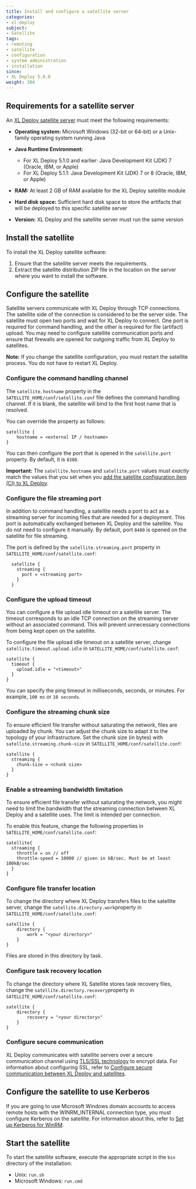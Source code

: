 ```yaml
---
title: Install and configure a satellite server
categories:
- xl-deploy
subject:
- Satellite
tags:
- remoting
- satellite
- configuration
- system administration
- installation
since:
- XL Deploy 5.0.0
weight: 304
---
```


## Requirements for a satellite server

An [XL Deploy satellite server](/xl-deploy/concept/getting-started-with-the-satellite-module.html) must meet the following requirements:

* **Operating system:** Microsoft Windows (32-bit or 64-bit) or a Unix-family operating system running Java

* **Java Runtime Environment:**
    * For XL Deploy 5.1.0 and earlier: Java Development Kit (JDK) 7 (Oracle, IBM, or Apple)
    * For XL Deploy 5.1.1: Java Development Kit (JDK) 7 or 8 (Oracle, IBM, or Apple)

* **RAM:** At least 2 GB of RAM available for the XL Deploy satellite module

* **Hard disk space:** Sufficient hard disk space to store the artifacts that will be deployed to this specific satellite server

* **Version:** XL Deploy and the satellite server must run the same version

## Install the satellite

To install the XL Deploy satellite software:

1. Ensure that the satellite server meets the requirements.
2. Extract the satellite distribution ZIP file in the location on the server where you want to install the software.

## Configure the satellite

Satellite servers communicate with XL Deploy through TCP connections. The satellite side of the connection is considered to be the server side. The satellite must open two ports and wait for XL Deploy to connect. One port is required for command handling, and the other is required for file (artifact) upload. You may need to configure satellite communication ports and ensure that firewalls are opened for outgoing traffic from XL Deploy to satellites.

**Note:** If you change the satellite configuration, you must restart the satellite process. You do not have to restart XL Deploy.

### Configure the command handling channel

The `satellite.hostname` property in the `SATELLITE_HOME/conf/satellite.conf` file defines the command handling channel. If it is blank, the satellite will bind to the first host name that is resolved.

You can override the property as follows:

    satellite {
        hostname = <external IP / hostname>
    }

You can then configure the port that is opened in the `satellite.port` property. By default, it is `8380`.

**Important:** The `satellite.hostname` and `satellite.port` values must *exactly* match the values that you set when you [add the satellite configuration item (CI) to XL Deploy](/xl-deploy/how-to/add-a-satellite-server-to-xl-deploy.html).

### Configure the file streaming port

In addition to command handling, a satellite needs a port to act as a streaming server for incoming files that are needed for a deployment. This port is automatically exchanged between XL Deploy and the satellite. You do not need to configure it manually. By default, port `8480` is opened on the satellite for file streaming.

The port is defined by the `satellite.streaming.port` property in `SATELLITE_HOME/conf/satellite.conf`:

      satellite {
        streaming {
          port = <streaming port>
        }
      }

### Configure the upload timeout

You can configure a file upload idle timeout on a satellite server. The timeout corresponds to an idle TCP connection on the streaming server without an associated command. This will prevent unnecessary connections from being kept open on the satellite.

To configure the file upload idle timeout on a satellite server, change `satellite.timeout.upload.idle` in `SATELLITE_HOME/conf/satellite.conf`:

    satellite {
      timeout {
        upload.idle = "<timeout>"
      }
    }

You can specify the ping timeout in milliseconds, seconds, or minutes. For example, `100 ms` or `10 seconds`.

### Configure the streaming chunk size

To ensure efficient file transfer without saturating the network, files are uploaded by chunk. You can adjust the chunk size to adapt it to the topology of your infrastructure. Set the chunk size (in bytes) with `satellite.streaming.chunk-size` in `SATELLITE_HOME/conf/satellite.conf`:

    satellite {
      streaming {
        chunk-size = <chunk size>
      }
    }

### Enable a streaming bandwidth limitation

To ensure efficient file transfer without saturating the network, you might need to limit the bandwidth that the streaming connection between XL Deploy and a satellite uses. The limit is intended per connection.

To enable this feature, change the following properties in `SATELLITE_HOME/conf/satellite.conf`:

    satellite{
      streaming {
        throttle = on // off
        throttle-speed = 10000 // given in kB/sec. Must be at least 100kB/sec
      }
    }

### Configure file transfer location

To change the directory where XL Deploy transfers files to the satellite server, change the `satellite.directory.work`property in `SATELLITE_HOME/conf/satellite.conf`:

    satellite {
        directory {
            work = "<your directory>"
        }
    }

Files are stored in this directory by task.

### Configure task recovery location

To change the directory where XL Satellite stores task recovery files, change the `satellite.directory.recovery`property in `SATELLITE_HOME/conf/satellite.conf`:

    satellite {
        directory {
            recovery = "<your directory>"
        }
    }

### Configure secure communication

XL Deploy communicates with satellite servers over a secure communication channel using [TLS/SSL technology](http://en.wikipedia.org/wiki/Transport_Layer_Security) to encrypt data. For information about configuring SSL, refer to [Configure secure communication between XL Deploy and satellites](/xl-deploy/how-to/configure-secure-communication-with-a-satellite.html).

## Configure the satellite to use Kerberos

If you are going to use Microsoft Windows domain accounts to access remote hosts with the WINRM_INTERNAL connection type, you must configure Kerberos on the satellite. For information about this, refer to [Set up Kerberos for WinRM](/xl-platform/how-to/using-cifs-smb-winrm-and-telnet.html#set-up-kerberos-for-xl-deploy-satellite).

## Start the satellite

To start the satellite software, execute the appropriate script in the `bin` directory of the installation:

* Unix: `run.sh`
* Microsoft Windows: `run.cmd`

